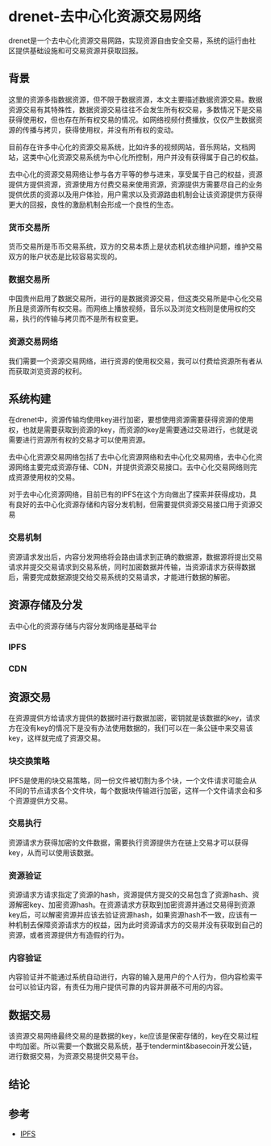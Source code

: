 # drenet-去中心化资源交易网络
drenet是一个去中心化资源交易网路，实现资源自由安全交易，系统的运行由社区提供基础设施和可交易资源并获取回报。
## 背景
这里的资源多指数据资源，但不限于数据资源，本文主要描述数据资源交易。数据资源交易有其特殊性，数据资源交易往往不会发生所有权交易，多数情况下是交易获得使用权，但也存在所有权交易的情况。如网络视频付费播放，仅仅产生数据资源的传播与拷贝，获得使用权，并没有所有权的变动。

目前存在许多中心化的资源交易系统，比如许多的视频网站，音乐网站，文档网站，这类中心化资源交易系统为中心化所控制，用户并没有获得属于自己的权益。

去中心化的资源交易网络让参与各方平等的参与进来，享受属于自己的权益，资源提供方提供资源，资源使用方付费交易来使用资源，资源提供方需要尽自己的业务提供优质的资源以及用户体验，用户需求以及资源路由机制会让该资源提供方获得更大的回报，良性的激励机制会形成一个良性的生态。
### 货币交易所
货币交易所是币币交易系统，双方的交易本质上是状态机状态维护问题，维护交易双方的账户状态是比较容易实现的。
### 数据交易所
中国贵州启用了数据交易所，进行的是数据资源交易，但这类交易所是中心化交易所且是资源所有权交易。而网络上播放视频，音乐以及浏览文档则是使用权的交易，执行的传输与拷贝而不是所有权变更。
### 资源交易网络
我们需要一个资源交易网络，进行资源的使用权交易，我可以付费给资源所有者从而获取浏览资源的权利。
## 系统构建
在drenet中，资源传输均使用key进行加密，要想使用资源需要获得资源的使用权，也就是需要获取到资源的key，而资源的key是需要通过交易进行，也就是说需要进行资源所有权的交易才可以使用资源。

去中心化资源交易网络包括了去中心化资源网络和去中心化交易网络，去中心化资源网络主要完成资源存储、CDN，并提供资源交易接口。去中心化交易网络则完成资源使用权的交易。

对于去中心化资源网络，目前已有的IPFS在这个方向做出了探索并获得成功，具有良好的去中心化资源存储和内容分发机制，但需要提供资源交易接口用于资源交易
### 交易机制
资源请求发出后，内容分发网络将会路由请求到正确的数据源，数据源将提出交易请求并提交交易请求到交易系统，同时加密数据并传输，当资源请求方获得数据后，需要完成数据源提交给交易系统的交易请求，才能进行数据的解密。
## 资源存储及分发
去中心化的资源存储与内容分发网络是基础平台
### IPFS
### CDN
## 资源交易
在资源提供方给请求方提供的数据时进行数据加密，密钥就是该数据的key，请求方在没有key的情况下是没有办法使用数据的，我们可以在一条公链中来交易该key，这样就完成了资源交易。
### 块交换策略
IPFS是使用的块交易策略，同一份文件被切割为多个块，一个文件请求可能会从不同的节点请求各个文件块，每个数据块传输进行加密，这样一个文件请求会和多个资源提供方交易。
### 交易执行
资源请求方获得加密的文件数据，需要执行资源提供方在链上交易才可以获得key，从而可以使用该数据。
### 资源验证
资源请求方请求指定了资源的hash，资源提供方提交的交易包含了资源hash、资源解密key、加密资源hash。在资源请求方获取到加密资源并通过交易得到资源key后，可以解密资源并应该去验证资源hash，如果资源hash不一致，应该有一种机制去保障资源请求方的权益，因为此时资源请求方的交易并没有获取到自己的资源，或者资源提供方有造假的行为。
### 内容验证
内容验证并不能通过系统自动进行，内容的输入是用户的个人行为，但内容检索平台可以验证内容，有责任为用户提供可靠的内容并屏蔽不可用的内容。
## 数据交易
该资源交易网络最终交易的是数据的key，ke应该是保密存储的，key在交易过程中均加密。所以需要一个数据交易系统，基于tendermint&basecoin开发公链，进行数据交易，为资源交易提供交易平台。
## 结论
## 参考
- [IPFS](https://github.com/ipfs)